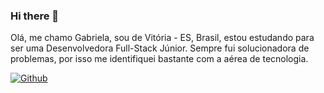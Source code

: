 ### Hi there 👋

Olá, me chamo Gabriela, sou de Vitória - ES, Brasil, estou estudando para ser uma Desenvolvedora Full-Stack Júnior.
Sempre fui solucionadora de problemas, por isso me identifiquei bastante com a aérea de tecnologia. 

[![Github](https://img.shields.io/badge/-Github-000?style=flat&logo=Github&logoColor=white)]( https://github.com/GLIMAMEISS)

<!--
**GLIMAMEISS/GLIMAMEISS** is a ✨ _special_ ✨ repository because its `README.md` (this file) appears on your GitHub profile.

Here are some ideas to get you started:

- 🔭 I’m currently working on ...
- 🌱 I’m currently learning ...
- 👯 I’m looking to collaborate on ...
- 🤔 I’m looking for help with ...
- 💬 Ask me about ...
- 📫 How to reach me: ...
- 😄 Pronouns: ...
- ⚡ Fun fact: ...
-->
